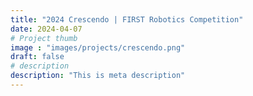 ```yaml
---
title: "2024 Crescendo | FIRST Robotics Competition"
date: 2024-04-07
# Project thumb
image : "images/projects/crescendo.png"
draft: false
# description
description: "This is meta description"
---
```



